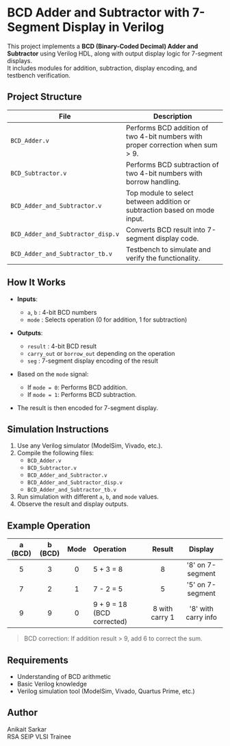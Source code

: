 # BCD Adder and Subtractor with 7-Segment Display in Verilog

This project implements a **BCD (Binary-Coded Decimal) Adder and Subtractor** using Verilog HDL, along with output display logic for 7-segment displays.  
It includes modules for addition, subtraction, display encoding, and testbench verification.

## Project Structure

| File | Description |
| --- | --- |
| `BCD_Adder.v` | Performs BCD addition of two 4-bit numbers with proper correction when sum > 9. |
| `BCD_Subtractor.v` | Performs BCD subtraction of two 4-bit numbers with borrow handling. |
| `BCD_Adder_and_Subtractor.v` | Top module to select between addition or subtraction based on mode input. |
| `BCD_Adder_and_Subtractor_disp.v` | Converts BCD result into 7-segment display code. |
| `BCD_Adder_and_Subtractor_tb.v` | Testbench to simulate and verify the functionality. |

## How It Works

- **Inputs**:
  - `a`, `b` : 4-bit BCD numbers
  - `mode` : Selects operation (0 for addition, 1 for subtraction)

- **Outputs**:
  - `result` : 4-bit BCD result
  - `carry_out` or `borrow_out` depending on the operation
  - `seg` : 7-segment display encoding of the result

- Based on the `mode` signal:
  - If `mode = 0`: Performs BCD addition.
  - If `mode = 1`: Performs BCD subtraction.

- The result is then encoded for 7-segment display.

## Simulation Instructions

1. Use any Verilog simulator (ModelSim, Vivado, etc.).
2. Compile the following files:
   - `BCD_Adder.v`
   - `BCD_Subtractor.v`
   - `BCD_Adder_and_Subtractor.v`
   - `BCD_Adder_and_Subtractor_disp.v`
   - `BCD_Adder_and_Subtractor_tb.v`
3. Run simulation with different `a`, `b`, and `mode` values.
4. Observe the result and display outputs.

## Example Operation

| a (BCD) | b (BCD) | Mode | Operation | Result | Display |
| :---: | :---: | :---: | :--- | :---: | :---: |
| 5 | 3 | 0 | 5 + 3 = 8 | 8 | '8' on 7-segment |
| 7 | 2 | 1 | 7 - 2 = 5 | 5 | '5' on 7-segment |
| 9 | 9 | 0 | 9 + 9 = 18 (BCD corrected) | 8 with carry 1 | '8' with carry info |

> BCD correction: If addition result > 9, add 6 to correct the sum.

## Requirements

- Understanding of BCD arithmetic
- Basic Verilog knowledge
- Verilog simulation tool (ModelSim, Vivado, Quartus Prime, etc.)

## Author

Anikait Sarkar  
RSA SEIP VLSI Trainee
